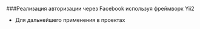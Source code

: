 ###Реализация авторизации через Facebook используя фреймворк Yii2
* Для дальнейшего применения в проектах